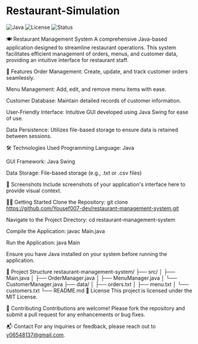 # Restaurant-Simulation
![Java](https://img.shields.io/badge/Java-17%2B-blue)
![License](https://img.shields.io/badge/License-MIT-green)
![Status](https://img.shields.io/badge/Status-Production%20Ready-brightgreen)

🍽️ Restaurant Management System
A comprehensive Java-based application designed to streamline restaurant operations. This system facilitates efficient management of orders, menus, and customer data, providing an intuitive interface for restaurant staff.

🚀 Features
Order Management: Create, update, and track customer orders seamlessly.

Menu Management: Add, edit, and remove menu items with ease.

Customer Database: Maintain detailed records of customer information.

User-Friendly Interface: Intuitive GUI developed using Java Swing for ease of use.

Data Persistence: Utilizes file-based storage to ensure data is retained between sessions.

🛠️ Technologies Used
Programming Language: Java

GUI Framework: Java Swing

Data Storage: File-based storage (e.g., .txt or .csv files)

📸 Screenshots
Include screenshots of your application's interface here to provide visual context.

🧑‍💻 Getting Started
Clone the Repository:
git clone https://github.com/Yousef007-dev/restaurant-management-system.git

Navigate to the Project Directory:
cd restaurant-management-system

Compile the Application:
javac Main.java

Run the Application:
java Main

Ensure you have Java installed on your system before running the application.

📂 Project Structure
restaurant-management-system/
├── src/
│   ├── Main.java
│   ├── OrderManager.java
│   ├── MenuManager.java
│   └── CustomerManager.java
├── data/
│   ├── orders.txt
│   ├── menu.txt
│   └── customers.txt
└── README.md
🧾 License
This project is licensed under the MIT License.

🤝 Contributing
Contributions are welcome! Please fork the repository and submit a pull request for any enhancements or bug fixes.

📬 Contact
For any inquiries or feedback, please reach out to y06548137@gmail.com.
